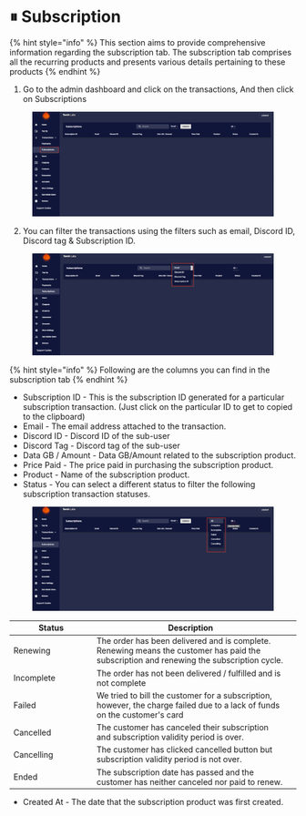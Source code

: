 # ⏸ Subscription

{% hint style="info" %}
This section aims to provide comprehensive information regarding the subscription tab. The subscription tab comprises all the recurring products and presents various details pertaining to these products
{% endhint %}

1. Go to the admin dashboard and click on the transactions, And then click on Subscriptions

<figure><img src="../../.gitbook/assets/2023-04-07 15_44_22-TorchLabs - Dashboard.png" alt=""><figcaption></figcaption></figure>

2. You can filter the transactions using the filters such as email, Discord ID,  Discord tag & Subscription ID.

<figure><img src="../../.gitbook/assets/2 (14).png" alt=""><figcaption></figcaption></figure>

{% hint style="info" %}
Following are the columns you can find in the subscription tab
{% endhint %}

* Subscription ID - This is the subscription ID generated for a particular subscription transaction. (Just click on the particular ID to get to copied to the clipboard)
* Email - The email address attached to the transaction.
* Discord ID - Discord ID of the sub-user&#x20;
* Discord Tag - Discord tag of the sub-user
* Data GB / Amount - Data GB/Amount related to the subscription product.
* Price Paid - The price paid in purchasing the subscription product.
* Product - Name of the subscription product.
* Status - You can select a different status to filter the following subscription transaction statuses.

<figure><img src="../../.gitbook/assets/1 (15).png" alt=""><figcaption></figcaption></figure>

<table><thead><tr><th width="132">Status</th><th>Description</th><th data-hidden></th></tr></thead><tbody><tr><td>Renewing</td><td>The order has been delivered and is complete. Renewing means the customer has paid the subscription and renewing the subscription cycle.</td><td></td></tr><tr><td>Incomplete</td><td>The order has not been delivered / fulfilled and is not complete</td><td></td></tr><tr><td>Failed</td><td>We tried to bill the customer for a subscription, however, the charge failed due to a lack of funds on the customer's card</td><td></td></tr><tr><td>Cancelled</td><td>The customer has canceled their subscription and subscription validity period is over.</td><td></td></tr><tr><td>Cancelling</td><td>The customer has clicked cancelled button but subscription validity period is not over.</td><td></td></tr><tr><td>Ended</td><td>The subscription date has passed and the customer has neither canceled nor paid to renew.</td><td></td></tr></tbody></table>

* Created At - The date that the subscription product was first created.&#x20;

